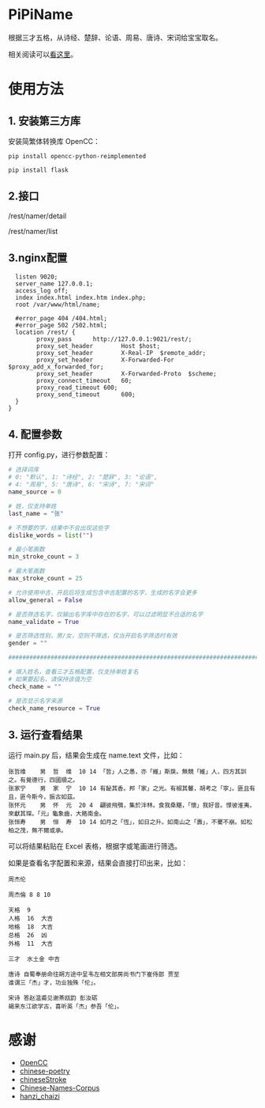 # PiPiName

根据三才五格，从诗经、楚辞、论语、周易、唐诗、宋词给宝宝取名。

相关阅读可以[看这里](https://juejin.cn/post/6868186071260856334)。

# 使用方法

## 1. 安装第三方库

安装简繁体转换库 OpenCC：

```
pip install opencc-python-reimplemented

pip install flask
```
## 2.接口
/rest/namer/detail

/rest/namer/list

## 3.nginx配置
```server {
  listen 9020;
  server_name 127.0.0.1;
  access_log off;
  index index.html index.htm index.php;
  root /var/www/html/name;

  #error_page 404 /404.html;
  #error_page 502 /502.html;
  location /rest/ {
        proxy_pass      http://127.0.0.1:9021/rest/;
        proxy_set_header        Host $host;
        proxy_set_header        X-Real-IP  $remote_addr;
        proxy_set_header        X-Forwarded-For $proxy_add_x_forwarded_for;
        proxy_set_header        X-Forwarded-Proto  $scheme;
        proxy_connect_timeout   60;
        proxy_read_timeout 600;
        proxy_send_timeout      600;
  }
}
```

## 4. 配置参数

打开 config.py，进行参数配置：

```python
# 选择词库
# 0: "默认", 1: "诗经", 2: "楚辞", 3: "论语",
# 4: "周易", 5: "唐诗", 6: "宋诗", 7: "宋词"
name_source = 0

# 姓，仅支持单姓
last_name = "张"

# 不想要的字，结果中不会出现这些字
dislike_words = list("")

# 最小笔画数
min_stroke_count = 3

# 最大笔画数
max_stroke_count = 25

# 允许使用中吉，开启后将生成包含中吉配置的名字，生成的名字会更多
allow_general = False

# 是否筛选名字，仅输出名字库中存在的名字，可以过滤明显不合适的名字
name_validate = True

# 是否筛选性别，男/女，空则不筛选，仅当开启名字筛选时有效
gender = ""

##########################################################################

# 填入姓名，查看三才五格配置，仅支持单姓复名
# 如果要起名，请保持该值为空
check_name = ""

# 是否显示名字来源
check_name_resource = True
```

## 3. 运行查看结果

运行 main.py 后，结果会生成在 name.text 文件，比如：

```
张哲维    男  哲  维  10 14 「哲」人之愚，亦「維」斯戾。無競「維」人，四方其訓之。有覺德行，四國順之。
张家宁    男  家  宁  10 14 有飶其香。邦「家」之光。有椒其馨，胡考之「寧」。匪且有且，匪今斯今，振古如茲。
张怀元    男  怀  元  20 4  翩彼飛鴞，集於泮林。食我桑黮，「懷」我好音。憬彼淮夷，來獻其琛。「元」龜象齒，大賂南金。
张恒寿    男  恒  寿  10 14 如月之「恆」，如日之升。如南山之「壽」，不騫不崩。如松柏之茂，無不爾或承。
```

可以将结果粘贴在 Excel 表格，根据字或笔画进行筛选。

如果是查看名字配置和来源，结果会直接打印出来，比如：

```
周杰伦

周杰倫 8 8 10

天格	9
人格	16	大吉
地格	18	大吉
总格	26	凶
外格	11	大吉

三才	水土金	中吉

唐诗 自蜀奉册命往朔方途中呈韦左相文部房尚书门下崔侍郎 贾至
谁谓三「杰」才，功业独殊「伦」。

宋诗 答赵温甫见谢茶瓯韵 彭汝砺
朅来东江欲学古，喜听英「杰」参吾「伦」。
```

# 感谢

- [OpenCC](https://github.com/BYVoid/OpenCC)
- [chinese-poetry](https://github.com/chinese-poetry/chinese-poetry)
- [chineseStroke](https://github.com/WTree/chineseStroke)
- [Chinese-Names-Corpus]()
- [hanzi_chaizi](https://github.com/howl-anderson/hanzi_chaizi)
